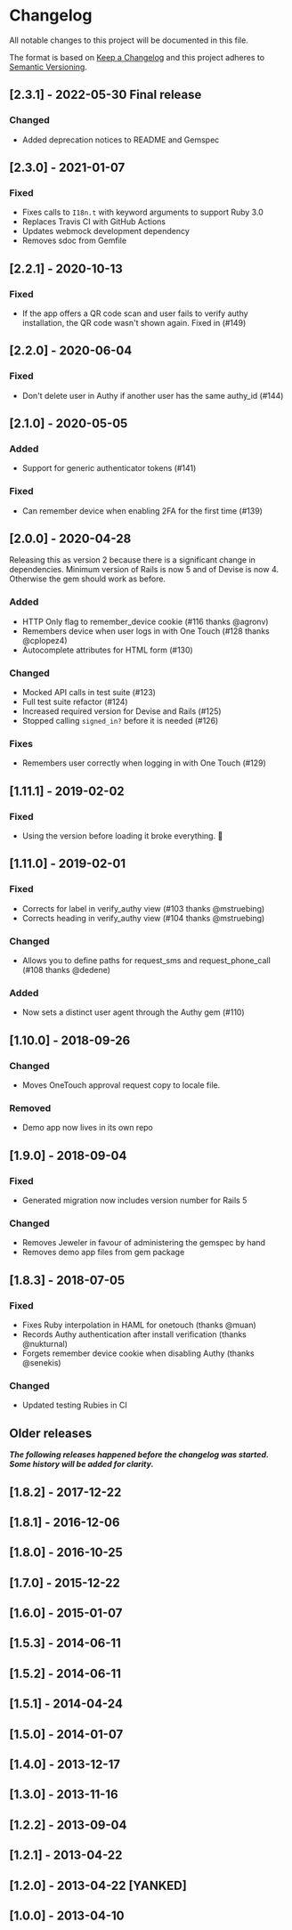 # Changelog

All notable changes to this project will be documented in this file.

The format is based on [Keep a Changelog](http://keepachangelog.com/en/1.0.0/)
and this project adheres to [Semantic Versioning](http://semver.org/spec/v2.0.0.html).

## [2.3.1] - 2022-05-30 Final release

### Changed

- Added deprecation notices to README and Gemspec

## [2.3.0] - 2021-01-07

### Fixed

- Fixes calls to `I18n.t` with keyword arguments to support Ruby 3.0
- Replaces Travis CI with GitHub Actions
- Updates webmock development dependency
- Removes sdoc from Gemfile

## [2.2.1] - 2020-10-13

### Fixed

- If the app offers a QR code scan and user fails to verify authy installation, the QR code wasn't shown again. Fixed in (#149)

## [2.2.0] - 2020-06-04

### Fixed

- Don't delete user in Authy if another user has the same authy_id (#144)

## [2.1.0] - 2020-05-05

### Added

- Support for generic authenticator tokens (#141)

### Fixed

- Can remember device when enabling 2FA for the first time (#139)

## [2.0.0] - 2020-04-28

Releasing this as version 2 because there is a significant change in dependencies. Minimum version of Rails is now 5 and of Devise is now 4. Otherwise the gem should work as before.

### Added

- HTTP Only flag to remember_device cookie (#116 thanks @agronv)
- Remembers device when user logs in with One Touch (#128 thanks @cplopez4)
- Autocomplete attributes for HTML form (#130)

### Changed

- Mocked API calls in test suite (#123)
- Full test suite refactor (#124)
- Increased required version for Devise and Rails (#125)
- Stopped calling `signed_in?` before it is needed (#126)

### Fixes

- Remembers user correctly when logging in with One Touch (#129)

## [1.11.1] - 2019-02-02

### Fixed

- Using the version before loading it broke everything. :facepalm:

## [1.11.0] - 2019-02-01

### Fixed

- Corrects for label in verify_authy view (#103 thanks @mstruebing)
- Corrects heading in verify_authy view (#104 thanks @mstruebing)

### Changed

- Allows you to define paths for request_sms and request_phone_call (#108 thanks @dedene)

### Added

- Now sets a distinct user agent through the Authy gem (#110)

## [1.10.0] - 2018-09-26

### Changed

- Moves OneTouch approval request copy to locale file.

### Removed

- Demo app now lives in its own repo

## [1.9.0] - 2018-09-04

### Fixed

- Generated migration now includes version number for Rails 5

### Changed

- Removes Jeweler in favour of administering the gemspec by hand
- Removes demo app files from gem package

## [1.8.3] - 2018-07-05

### Fixed

- Fixes Ruby interpolation in HAML for onetouch (thanks @muan)
- Records Authy authentication after install verification (thanks @nukturnal)
- Forgets remember device cookie when disabling Authy (thanks @senekis)

### Changed

- Updated testing Rubies in CI

## Older releases

**_The following releases happened before the changelog was started. Some history will be added for clarity._**

## [1.8.2] - 2017-12-22

## [1.8.1] - 2016-12-06

## [1.8.0] - 2016-10-25

## [1.7.0] - 2015-12-22

## [1.6.0] - 2015-01-07

## [1.5.3] - 2014-06-11

## [1.5.2] - 2014-06-11

## [1.5.1] - 2014-04-24

## [1.5.0] - 2014-01-07

## [1.4.0] - 2013-12-17

## [1.3.0] - 2013-11-16

## [1.2.2] - 2013-09-04

## [1.2.1] - 2013-04-22

## [1.2.0] - 2013-04-22 [YANKED]

## [1.0.0] - 2013-04-10
